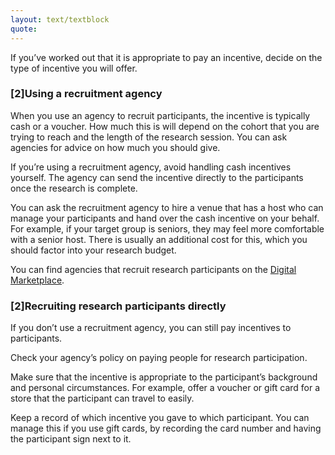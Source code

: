 ```yaml
---
layout: text/textblock
quote:
---
```


If you’ve worked out that it is appropriate to pay an incentive, decide on the type of incentive you will offer.

### [2]Using a recruitment agency

When you use an agency to recruit participants, the incentive is typically cash or a voucher. How much this is will depend on the cohort that you are trying to reach and the length of the research session. You can ask agencies for advice on how much you should give.

If you’re using a recruitment agency, avoid handling cash incentives yourself. The agency can send the incentive directly to the participants once the research is complete.

You can ask the recruitment agency to hire a venue that has a host who can manage your participants and hand over the cash incentive on your behalf. For example, if your target group is seniors, they may feel more comfortable with a senior host. There is usually an additional cost for this, which you should factor into your research budget.

You can find agencies that recruit research participants on the [Digital Marketplace](https://marketplace.service.gov.au/).

### [2]Recruiting research participants directly

If you don’t use a recruitment agency, you can still pay incentives to participants.

Check your agency’s policy on paying people for research participation.

Make sure that the incentive is appropriate to the participant’s background and personal circumstances. For example, offer a voucher or gift card for a store that the participant can travel to easily.

Keep a record of which incentive you gave to which participant. You can manage this if you use gift cards, by recording the card number and having the participant sign next to it.   
